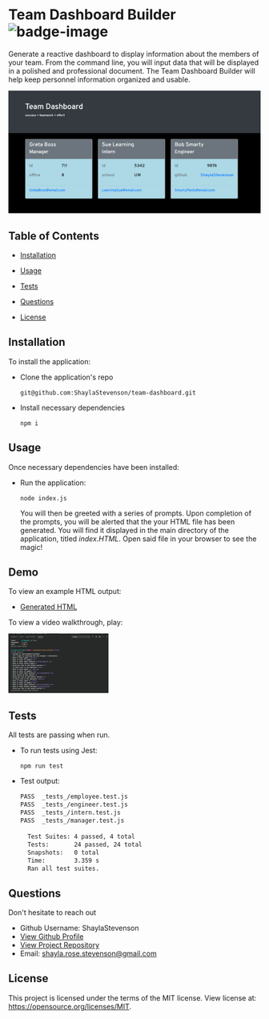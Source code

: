# Team Dashboard Builder ![badge-image](https://img.shields.io/static/v1?label=license&message=MIT&color=blue)  
Generate a reactive dashboard to display information about the members of your team. From the command line, you will input data that will be displayed in a polished and professional document. The Team Dashboard Builder will help keep personnel information organized and usable. 

![output demo](dist/screenshots/output-demo.png)

## Table of Contents

  * [Installation](#Installation)

  * [Usage](#Usage)

  * [Tests](#Tests)

  * [Questions](#Questions)

  * [License](#License)


## Installation
To install the application:
* Clone the application's repo

      git@github.com:ShaylaStevenson/team-dashboard.git

* Install necessary dependencies 

      npm i


## Usage
Once necessary dependencies have been installed:
* Run the application:
  
      node index.js

    You will then be greeted with a series of prompts. Upon completion of the prompts, you will be alerted that the your HTML file has been generated. You will find it displayed in the main directory of the application, titled *index.HTML*. Open said file in your browser to see the magic!

## Demo
To view an example HTML output:
* [Generated HTML](dist/example-index.HTML)


To view a video walkthrough, play:

[![Demo Image](dist/screenshots/dashboard-demo.png)](https://drive.google.com/file/d/1k7AM1pN3aI9R44eWsVy4211t9l5RTFYj/view "Demo Video")


## Tests
All tests are passing when run.

* To run tests using Jest:

      npm run test

* Test output:

      PASS  _tests_/employee.test.js
      PASS  _tests_/engineer.test.js
      PASS  _tests_/intern.test.js
      PASS  _tests_/manager.test.js

        Test Suites: 4 passed, 4 total
        Tests:       24 passed, 24 total
        Snapshots:   0 total
        Time:        3.359 s
        Ran all test suites.

  


## Questions
Don't hesitate to reach out 
  * Github Username: ShaylaStevenson
  * [View Github Profile](https://github.com/ShaylaStevenson)
  * [View Project Repository](https://github.com/ShaylaStevenson/team-dashboard)
  * Email: shayla.rose.stevenson@gmail.com
  


## License
This project is licensed under the terms of the MIT license. View license at:
https://opensource.org/licenses/MIT.


